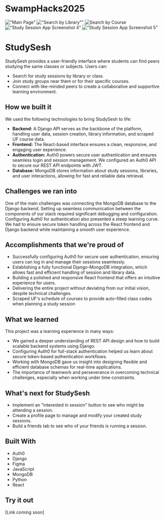 # SwampHacks2025
!["Main Page"](https://d112y698adiu2z.cloudfront.net/photos/production/software_photos/003/233/843/datas/original.png )
!["Search by Library""](https://d112y698adiu2z.cloudfront.net/photos/production/software_photos/003/234/334/datas/original.png )
![Search by Course](https://d112y698adiu2z.cloudfront.net/photos/production/software_photos/003/233/842/datas/original.png)
!["Study Session App Screenshot 4"](https://d112y698adiu2z.cloudfront.net/photos/production/software_photos/003/234/418/datas/original.JPG )
!["Study Session App Screenshot 5"](https://media.discordapp.net/attachments/917231293492768788/1333503541121253386/image.png?ex=67992173&is=6797cff3&hm=3e8edc1d5af7cf82973c4007374d0bb3ef179b5a2224f9d430e3adb0333fd579&=&format=webp&quality=lossless&width=1251&height=571)


# StudySesh

StudySesh provides a user-friendly interface where students can find peers studying the same classes or subjects. Users can:

* Search for study sessions by library or class.
* Join study groups near them or for their specific courses.
* Connect with like-minded peers to create a collaborative and supportive learning environment.

## How we built it

We used the following technologies to bring StudySesh to life:

* **Backend:** A Django API serves as the backbone of the platform, handling user data, session creation, library information, and scraped UF course data.
* **Frontend:** The React-based interface ensures a clean, responsive, and engaging user experience.
* **Authentication:** Auth0 powers secure user authentication and ensures seamless login and session management. We configured an Auth0 API to secure our REST API endpoints with JWT.
* **Database:** MongoDB stores information about study sessions, libraries, and user interactions, allowing for fast and reliable data retrieval.

## Challenges we ran into

One of the main challenges was connecting the MongoDB database to the Django backend. Setting up seamless communication between the components of our stack required significant debugging and configuration. Configuring Auth0 for authentication also presented a steep learning curve. We had to ensure secure token handling across the React frontend and Django backend while maintaining a smooth user experience.

## Accomplishments that we're proud of

* Successfully configuring Auth0 for secure user authentication, ensuring users can log in and manage their sessions seamlessly.
* Establishing a fully functional Django-MongoDB integration, which allows fast and efficient handling of session and library data.
* Building a polished and responsive React frontend that offers an intuitive experience for users.
* Delivering the entire project without deviating from our initial vision, despite technical challenges.
* Scraped UF's schedule of courses to provide auto-filled class codes when planning a study session

## What we learned

This project was a learning experience in many ways:

* We gained a deeper understanding of REST API design and how to build scalable backend systems using Django.
* Configuring Auth0 for full-stack authentication helped us learn about secure token-based authentication workflows.
* Working with MongoDB gave us insight into designing flexible and efficient database schemas for real-time applications.
* The importance of teamwork and perseverance in overcoming technical challenges, especially when working under time constraints.

## What's next for StudySesh

* Implement an "interested in session" button to see who might be attending a session.
* Create a profile page to manage and modify your created study sessions.
* Build a friends tab to see who of your friends is running a session.

## Built With

* Auth0
* Django
* Figma
* JavaScript
* MongoDB
* Python
* React

## Try it out

[Link coming soon]
